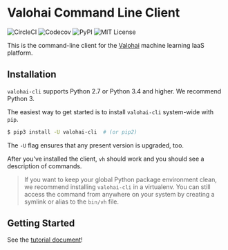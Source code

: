 # Valohai Command Line Client

![CircleCI](https://img.shields.io/circleci/project/github/valohai/valohai-cli.svg)
![Codecov](https://img.shields.io/codecov/c/github/valohai/valohai-cli.svg)
![PyPI](https://img.shields.io/pypi/v/valohai-cli.svg)
![MIT License](https://img.shields.io/github/license/valohai/valohai-cli.svg)

This is the command-line client for the [Valohai][vh] machine learning IaaS platform.

Installation
------------

`valohai-cli` supports Python 2.7 or Python 3.4 and higher. We recommend Python 3.

The easiest way to get started is to install `valohai-cli` system-wide with `pip`.

```bash
$ pip3 install -U valohai-cli  # (or pip2)
```

The `-U` flag ensures that any present version is upgraded, too.

After you've installed the client, `vh` should work and you should see a description
of commands.

> If you want to keep your global Python package environment clean,
we recommend installing `valohai-cli` in a virtualenv.  You can still access the command
from anywhere on your system by creating a symlink or alias to the `bin/vh` file.

Getting Started
---------------

See the [tutorial document](./TUTORIAL.md)!

[vh]: https://valohai.com/
[app]: https://app.valohai.com/
